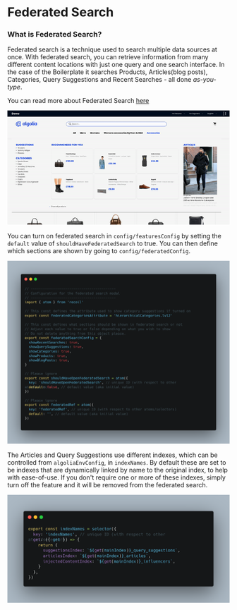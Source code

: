 # Federated Search

### What is Federated Search?

Federated search is a technique used to search multiple data sources at once. With federated search, you can retrieve information from many different content locations with just one query and one search interface. In the case of the Boilerplate it searches Products, Articles(blog posts), Categories, Query Suggestions and Recent Searches - all done _as-you-type_.

You can read more about Federated Search [here](https://www.algolia.com/blog/ux/what-is-federated-search/)

![gif](../media/fs.gif)

You can turn on federated search in `config/featuresConfig` by setting the `default` value of `shouldHaveFederatedSearch` to true. You can then define which sections are shown by going to `config/federatedConfig`.

![f1](../media/federated1.png)

The Articles and Query Suggestions use different indexes, which can be controlled from `algoliaEnvConfig`, in `indexNames`.
By default these are set to be indexes that are dynamically linked by name to the original index, to help with ease-of-use.
If you don't require one or more of these indexes, simply turn off the feature and it will be removed from the federated search.

![f2](../media/federated2.png)

